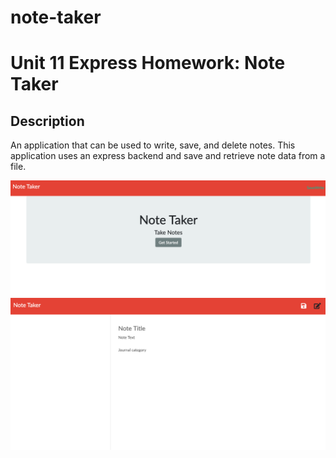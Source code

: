 # note-taker
# Unit 11 Express Homework: Note Taker

## Description

An application that can be used to write, save, and delete notes. This application uses an express backend and save and retrieve note data from a file.


![](note1.png)
![](note2.png)
